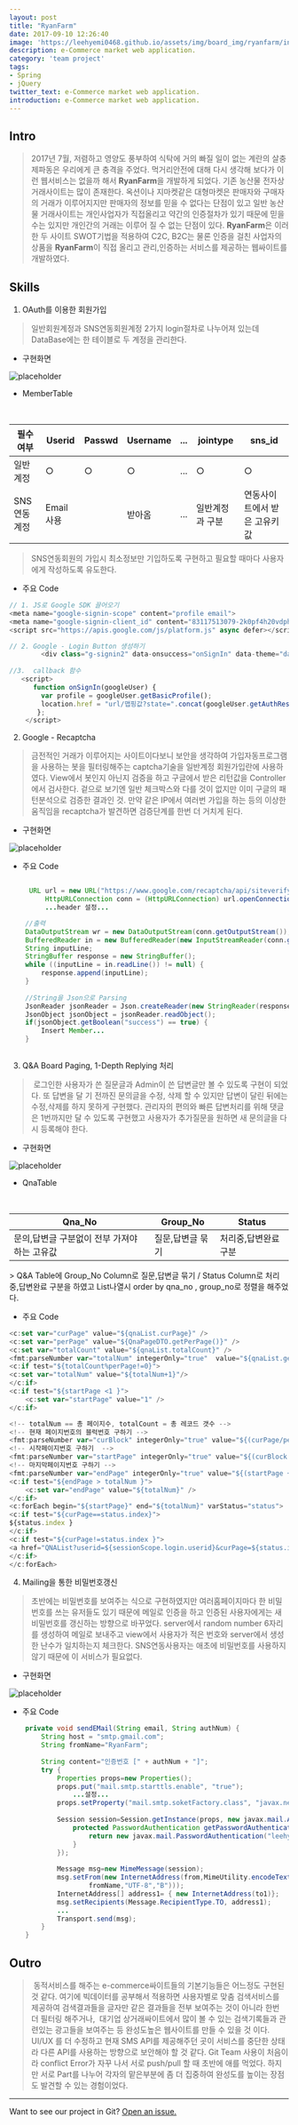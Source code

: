 ```yaml
---
layout: post
title: "RyanFarm"
date: 2017-09-10 12:26:40
image: 'https://leehyemi0468.github.io/assets/img/board_img/ryanfarm/index.bmp'
description: e-Commerce market web application.
category: 'team project'
tags:
- Spring
- jQuery
twitter_text: e-Commerce market web application.
introduction: e-Commerce market web application.
---
```


## Intro
>   2017년 7월, 저렴하고 영양도 풍부하여 식탁에 거의 빠질 일이 없는 계란의 살충제파동은 우리에게 큰 충격을 주었다. 먹거리안전에 대해 다시 생각해 보다가 이런 웹서비스는 없을까 해서 **RyanFarm**을 개발하게 되었다. 기존 농산물 전자상거래사이트는 많이 존재한다. 옥션이나 지마켓같은 대형마켓은 판매자와 구매자의 거래가 이루어지지만 판매자의 정보를 믿을 수 없다는 단점이 있고 일반 농산물 거래사이트는 개인사업자가 직접올리고 약간의 인증절차가 있기 때문에 믿을 수는 있지만 개인간의 거래는 이루어 질 수 없는 단점이 있다. **RyanFarm**은 이러한 두 사이트 SWOT기법을 적용하여 C2C, B2C는 물론 인증을 걸친 사업자의 상품을 **RyanFarm**이 직접 올리고 관리,인증하는 서비스를 제공하는 웹싸이트를 개발하였다. 


## Skills
1. OAuth를 이용한 회원가입

> 일반회원계정과 SNS연동회원계정 2가지 login절차로 나누어져 있는데 DataBase에는 한 테이블로 두 계정을 관리한다. 
 
 * 구현화면 
 
  ![placeholder](https://leehyemi0468.github.io/assets/img/board_img/ryanfarm/loginform.bmp "Small example image")
 
 * MemberTable
<table>
  <thead>
    <tr> <th>필수여부</th>
      <th>Userid</th><th>Passwd</th><th>Username</th><th>...</th><th>jointype</th><th>sns_id</th>
    </tr>
  </thead>
 <tbody>
  <tr><td>일반계정</td><td>○</td><td>○</td><td>○</td><td>...</td><td>○</td><td>○</td></tr>
   <tr><td>SNS연동계정</td><td>Email사용</td><td></td><td>받아옴</td><td>...</td><td>일반계정과 구분</td><td>연동사이트에서 받은 고유키값
</td></tr>
 </tbody>
</table>

 > SNS연동회원의 가입시 최소정보만 기입하도록 구현하고 필요할 때마다 사용자에게 작성하도록 유도한다.

* 주요 Code

```js
// 1. JS로 Google SDK 끌어오기
<meta name="google-signin-scope" content="profile email">
<meta name="google-signin-client_id" content="83117513079-2k0pf4h20vdph70qps0mi8a8l1d9k9h1.apps.googleusercontent.com">
<script src="https://apis.google.com/js/platform.js" async defer></script>

// 2. Google - Login Button 생성하기
		<div class="g-signin2" data-onsuccess="onSignIn" data-theme="dark"></div>
		
//3.  callback 함수
   <script>
      function onSignIn(googleUser) {
        var profile = googleUser.getBasicProfile();
        location.href = "url/맵핑값?state=".concat(googleUser.getAuthResponse().id_token,"&저장할 키값=",벨류...);
       };
    </script>  
```

2. Google - Recaptcha

> 금전적인 거래가 이루어지는 사이트이다보니 보안을 생각하여 가입자동프로그램을 사용하는 봇을 필터링해주는 captcha기술을 일반계정 회원가입란에 사용하였다. View에서 봇인지 아닌지 검증을 하고 구글에서 받은 리턴값을 Controller에서 검사한다. 겉으로 보기엔 일반 체크박스와 다를 것이 없지만 이미 구글의 패턴분석으로 검증한 결과인 것. 만약 같은 IP에서 여러번 가입을 하는 등의 이상한 움직임을 recaptcha가 발견하면 검증단계를 한번 더 거치게 된다.

* 구현화면 

 ![placeholder](https://leehyemi0468.github.io/assets/img/board_img/ryanfarm/joinform.bmp "Small example image")

* 주요 Code

```java

	 URL url = new URL("https://www.google.com/recaptcha/api/siteverify?secret=시크릿키&response="+응답값);
         HttpURLConnection conn = (HttpURLConnection) url.openConnection();
         ...header 설정...

	//출력
	DataOutputStream wr = new DataOutputStream(conn.getOutputStream());
	BufferedReader in = new BufferedReader(new InputStreamReader(conn.getInputStream()));
	String inputLine;
	StringBuffer response = new StringBuffer();
	while ((inputLine = in.readLine()) != null) {
		response.append(inputLine);
	}
	
	//String을 Json으로 Parsing
	JsonReader jsonReader = Json.createReader(new StringReader(response.toString()));
	JsonObject jsonObject = jsonReader.readObject();
	if(jsonObject.getBoolean("success") == true) {
		Insert Member...
	}
			
```



3. Q&A Board Paging, 1-Depth Replying  처리

>  로그인한 사용자가 쓴 질문글과 Admin이 쓴 답변글만 볼 수 있도록 구현이 되었다.  또 답변을 달 기 전까진 문의글을 수정, 삭제 할 수 있지만 답변이 달린 뒤에는 수정,삭제를 하지 못하게 구현했다. 관리자의 편의와 빠른 답변처리를 위해 댓글은 1번까지만 달 수 있도록 구현했고 사용자가 추가질문을 원하면 새 문의글을 다시 등록해야 한다.

* 구현화면 

 ![placeholder](https://leehyemi0468.github.io/assets/img/board_img/ryanfarm/paging_reply.jpg "Small example image")

* QnaTable
<table>
  <thead>
    <tr>
      <th>Qna_No</th><th>Group_No</th><th>Status</th>
    </tr>
  </thead>
 <tbody>
  <tr><td>문의,답변글 구분없이 전부 가져야 하는 고유값</td><td>질문,답변글 묶기</td><td> 처리중,답변완료 구분</td></tr>
 </tbody>
</table>
 > Q&A Table에 Group_No Column로 질문,답변글 묶기 / Status Column로 처리중,답변완료 구분을 하였고 List나열시 order by qna_no , group_no로 정렬을 해주었다.


* 주요 Code
```js
<c:set var="curPage" value="${qnaList.curPage}" />
<c:set var="perPage" value="${QnaPageDTO.getPerPage()}" />
<c:set var="totalCount" value="${qnaList.totalCount}" />
<fmt:parseNumber var="totalNum" integerOnly="true"	value="${qnaList.getList().size()/perPage}" />
<c:if test="${totalCount%perPage!=0}">
<c:set var="totalNum" value="${totalNum+1}"/>
</c:if>
<c:if test="${startPage <1 }">
	<c:set var="startPage" value="1" />
</c:if>

<!-- totalNum == 총 페이지수, totalCount = 총 레코드 갯수 -->
<!-- 현재 페이지번호의 블럭번호 구하기 -->	
<fmt:parseNumber var="curBlock" integerOnly="true" value="${(curPage/perPage)+1 }" />
<!-- 시작페이지번호 구하기  -->	
<fmt:parseNumber var="startPage" integerOnly="true"	value="${(curBlock - 1)*perPage+1}" />
<!-- 마지막페이지번호 구하기 -->	
<fmt:parseNumber var="endPage" integerOnly="true" value="${(startPage +perPage)-1 }" />
<c:if test="${endPage > totalNum }">
	<c:set var="endPage" value="${totalNum}" />
</c:if>
<c:forEach begin="${startPage}" end="${totalNum}" varStatus="status">
<c:if test="${curPage==status.index}">
${status.index }
</c:if>
<c:if test="${curPage!=status.index }">
<a href="QNAList?userid=${sessionScope.login.userid}&curPage=${status.index}">${status.index}</a>
</c:if>
</c:forEach>
```


4. Mailing을 통한 비밀번호갱신

>  초반에는 비밀번호를 보여주는 식으로 구현하였지만 여러홈페이지마다 한 비밀번호를 쓰는 유저들도 있기 때문에 메일로 인증을 하고 인증된 사용자에게는 새 비밀번호를 갱신하는 방향으로 바꾸었다. server에서 random number 6자리를 생성하여 메일로 보내주고 view에서 사용자가 적은 번호와 server에서 생성한 난수가 일치하는지 체크한다.  SNS연동사용자는 애초에 비밀번호를 사용하지 않기 때문에 이 서비스가 필요없다.


* 구현화면 

 ![placeholder](https://leehyemi0468.github.io/assets/img/board_img/ryanfarm/findPw_mail.bmp "Small example image")

* 주요 Code
```java
	private void sendEMail(String email, String authNum) {
		String host = "smtp.gmail.com";
		String fromName="RyanFarm";
		
		String content="인증번호 [" + authNum + "]";
		try {
			Properties props=new Properties();
			props.put("mail.smtp.starttls.enable", "true");
				...설정...
			props.setProperty("mail.smtp.soketFactory.class", "javax.net.ssl.SSLSocketFactory");
			
			Session session=Session.getInstance(props, new javax.mail.Authenticator() {
				protected PasswordAuthentication getPasswordAuthentication() {
					return new javax.mail.PasswordAuthentication("leehyemi0468@gmail.com", "비밀번호");	
				}
			});
			
			Message msg=new MimeMessage(session);
			msg.setFrom(new InternetAddress(from,MimeUtility.encodeText(
					fromName,"UTF-8","B")));
			InternetAddress[] address1= { new InternetAddress(to1)};
			msg.setRecipients(Message.RecipientType.TO, address1);
			...
			Transport.send(msg);
		}
	}	
```


## Outro
>  동적서비스를 해주는 e-commerce싸이트들의 기본기능들은 어느정도 구현된 것 같다. 여기에 빅데이터를 공부해서 적용하면 사용자별로 맞춤 검색서비스를 제공하여 검색결과들을 글자만 같은 결과들을 전부 보여주는 것이 아니라 한번 더 필터링 해주거나,  대기업 상거래싸이트에서 많이 볼 수 있는 검색기록들과 관련있는 광고들을 보여주는 등 완성도높은 웹사이트를 만들 수 있을 것 이다. UI/UX 를 더 수정하고 현재 SMS API를 제공해주던 곳이 서비스를 중단한 상태라 다른 API를 사용하는 방향으로 보안해야 할 것 같다. Git Team 사용이 처음이라 conflict Error가 자꾸 나서 서로 push/pull 할 때 초반에 애를 먹었다. 하지만 서로 Part를 나누어 각자의 맡은부분에 좀 더 집중하여 완성도를 높이는 장점도 발견할 수 있는 경험이었다. 

-----

Want to see our project in Git? <a href="https://github.com/kyungso/Farm_Spring">Open an issue.</a>










